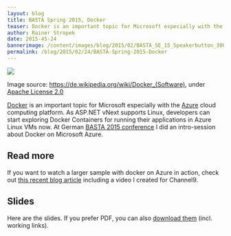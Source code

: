 ```yaml
---
layout: blog
title: BASTA Spring 2015, Docker
teaser: Docker is an important topic for Microsoft especially with the Azure cloud computing platform. As ASP.NET vNext supports Linux, developers can start exploring Docker Containers for running their applications in Linux Azure VMs now. At German BASTA 2015 conference I did an intro-session about Docker on Microsoft Azure.
author: Rainer Stropek
date: 2015-45-24
bannerimage: /content/images/blog/2015/02/BASTA_SE_15_Speakerbutton_300x250_cropped.png
permalink: /blog/2015/02/24/BASTA-Spring-2015-Docker
---
```


<p xmlns="http://www.w3.org/1999/xhtml">
  <img src="{{site.baseurl}}/content/images/blog/2015/02/Docker_(container_engine)_logo.png" />
</p><p class="imageCaption" xmlns="http://www.w3.org/1999/xhtml">Image source: <a href="https://de.wikipedia.org/wiki/Docker_(Software)" target="_blank">https://de.wikipedia.org/wiki/Docker_(Software)</a>, under <a href="https://github.com/dotcloud/docker/blob/master/LICENSE" target="_blank">Apache License 2.0</a></p><p xmlns="http://www.w3.org/1999/xhtml">
  <a href="https://www.docker.com/" target="_blank">Docker</a> is an important topic for Microsoft especially with the <a href="http://azure.microsoft.com" target="_blank">Azure</a> cloud computing platform. As ASP.NET vNext supports Linux, developers can start exploring Docker Containers for running their applications in Azure Linux VMs now. At German <a href="http://basta.net" target="_blank">BASTA 2015 conference</a> I did an intro-session about Docker on Microsoft Azure.</p><h2 xmlns="http://www.w3.org/1999/xhtml">Read more</h2><p xmlns="http://www.w3.org/1999/xhtml">If you want to watch a larger sample with docker on Azure in action, check out <a href="http://www.software-architects.com/devblog/2015/02/05/ASPNET-Docker-and-Linux-in-Azure" target="_blank">this recent blog article</a> including a video I created for Channel9.</p><h2 xmlns="http://www.w3.org/1999/xhtml">Slides</h2><p xmlns="http://www.w3.org/1999/xhtml">Here are the slides. If you prefer PDF, you can also <a href="{{site.baseurl}}/content/images/blog/2015/02/Docker.pdf" target="_blank">download them</a> (incl. working links).</p><script async="async" class="speakerdeck-embed" data-id="dee129eda44444f09080bd9f7a1abb71" data-ratio="1.77777777777778" src="//speakerdeck.com/assets/embed.js" xmlns="http://www.w3.org/1999/xhtml"></script>